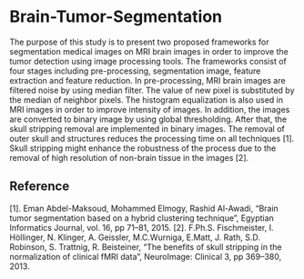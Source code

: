 # Brain-Tumor-Segmentation

The purpose of this study is to present two proposed frameworks for segmentation medical images on MRI brain images in order to improve the tumor detection using image processing tools. The frameworks consist of four stages including pre-processing, segmentation image, feature extraction and feature reduction. In pre-processing, MRI brain images are filtered noise by using median filter. The value of new pixel is substituted by the median of neighbor pixels. The histogram equalization is also used in MRI images in order to improve intensity of images. In addition, the images are converted to binary image by using global thresholding. After that, the skull stripping removal are implemented in binary images. The removal of outer skull and structures reduces the processing time on all techniques [1].  Skull stripping might enhance the robustness of the process due to the removal of high resolution of non-brain tissue in the images [2].

## Reference
[1]. Eman Abdel-Maksoud, Mohammed Elmogy, Rashid Al-Awadi, “Brain tumor segmentation based on a hybrid clustering technique”, Egyptian Informatics Journal, vol. 16, pp 71–81, 2015.
[2]. F.Ph.S. Fischmeister, I. Höllinger, N. Klinger, A. Geissler, M.C.Wurniga, E.Matt, J. Rath, S.D. Robinson, S. Trattnig, R. Beisteiner, “The benefits of skull stripping in the normalization of clinical fMRI data”, NeuroImage: Clinical 3, pp 369–380, 2013.
